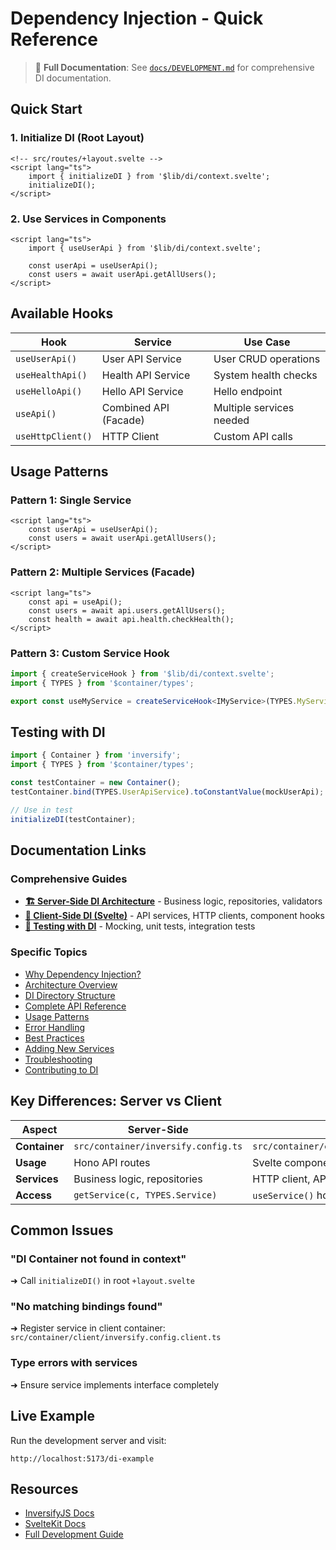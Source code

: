 # Dependency Injection - Quick Reference

> 📖 **Full Documentation**: See [`docs/DEVELOPMENT.md`](../../../docs/DEVELOPMENT.md) for comprehensive DI documentation.

## Quick Start

### 1. Initialize DI (Root Layout)

```svelte
<!-- src/routes/+layout.svelte -->
<script lang="ts">
	import { initializeDI } from '$lib/di/context.svelte';
	initializeDI();
</script>
```

### 2. Use Services in Components

```svelte
<script lang="ts">
	import { useUserApi } from '$lib/di/context.svelte';

	const userApi = useUserApi();
	const users = await userApi.getAllUsers();
</script>
```

## Available Hooks

| Hook              | Service               | Use Case                 |
| ----------------- | --------------------- | ------------------------ |
| `useUserApi()`    | User API Service      | User CRUD operations     |
| `useHealthApi()`  | Health API Service    | System health checks     |
| `useHelloApi()`   | Hello API Service     | Hello endpoint           |
| `useApi()`        | Combined API (Facade) | Multiple services needed |
| `useHttpClient()` | HTTP Client           | Custom API calls         |

## Usage Patterns

### Pattern 1: Single Service

```svelte
<script lang="ts">
	const userApi = useUserApi();
	const users = await userApi.getAllUsers();
</script>
```

### Pattern 2: Multiple Services (Facade)

```svelte
<script lang="ts">
	const api = useApi();
	const users = await api.users.getAllUsers();
	const health = await api.health.checkHealth();
</script>
```

### Pattern 3: Custom Service Hook

```typescript
import { createServiceHook } from '$lib/di/context.svelte';
import { TYPES } from '$container/types';

export const useMyService = createServiceHook<IMyService>(TYPES.MyService);
```

## Testing with DI

```typescript
import { Container } from 'inversify';
import { TYPES } from '$container/types';

const testContainer = new Container();
testContainer.bind(TYPES.UserApiService).toConstantValue(mockUserApi);

// Use in test
initializeDI(testContainer);
```

## Documentation Links

### Comprehensive Guides

- **[🏗️ Server-Side DI Architecture](../../../docs/DEVELOPMENT.md#-dependency-injection-architecture)** - Business logic, repositories, validators
- **[🎨 Client-Side DI (Svelte)](../../../docs/DEVELOPMENT.md#-client-side-dependency-injection-svelte-components)** - API services, HTTP clients, component hooks
- **[🧪 Testing with DI](../../../docs/DEVELOPMENT.md#testing-with-di)** - Mocking, unit tests, integration tests

### Specific Topics

- [Why Dependency Injection?](../../../docs/DEVELOPMENT.md#why-client-side-di)
- [Architecture Overview](../../../docs/DEVELOPMENT.md#architecture-overview)
- [DI Directory Structure](../../../docs/DEVELOPMENT.md#di-directory-structure)
- [Complete API Reference](../../../docs/DEVELOPMENT.md#complete-api-reference)
- [Usage Patterns](../../../docs/DEVELOPMENT.md#usage-patterns)
- [Error Handling](../../../docs/DEVELOPMENT.md#error-handling)
- [Best Practices](../../../docs/DEVELOPMENT.md#best-practices-for-client-side-di)
- [Adding New Services](../../../docs/DEVELOPMENT.md#adding-new-client-side-services)
- [Troubleshooting](../../../docs/DEVELOPMENT.md#troubleshooting-client-side-di)
- [Contributing to DI](../../../docs/DEVELOPMENT.md#contributing-to-di-system)

## Key Differences: Server vs Client

| Aspect        | Server-Side                         | Client-Side                                       |
| ------------- | ----------------------------------- | ------------------------------------------------- |
| **Container** | `src/container/inversify.config.ts` | `src/container/client/inversify.config.client.ts` |
| **Usage**     | Hono API routes                     | Svelte components                                 |
| **Services**  | Business logic, repositories        | HTTP client, API services                         |
| **Access**    | `getService(c, TYPES.Service)`      | `useService()` hooks                              |

## Common Issues

### "DI Container not found in context"

➜ Call `initializeDI()` in root `+layout.svelte`

### "No matching bindings found"

➜ Register service in client container: `src/container/client/inversify.config.client.ts`

### Type errors with services

➜ Ensure service implements interface completely

## Live Example

Run the development server and visit:

```
http://localhost:5173/di-example
```

## Resources

- [InversifyJS Docs](https://inversify.io/)
- [SvelteKit Docs](https://kit.svelte.dev/)
- [Full Development Guide](../../../docs/DEVELOPMENT.md)
